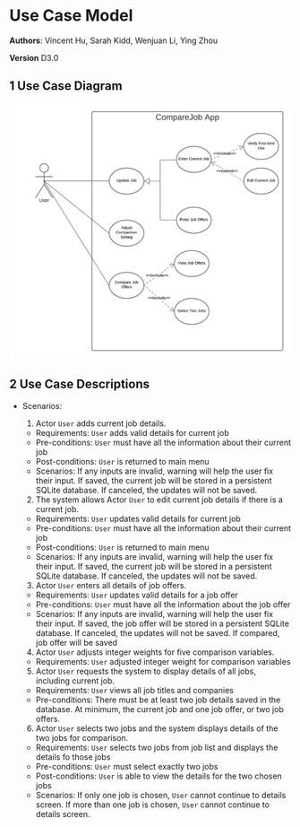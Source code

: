 # Use Case Model

**Authors**: Vincent Hu, Sarah Kidd, Wenjuan Li, Ying Zhou

**Version** D3.0

## 1 Use Case Diagram
![Use Case](images/6300_D2_usecase.png)

## 2 Use Case Descriptions

- Scenarios:

    1. Actor `User` adds current job details.
    * Requirements: `User` adds valid details for current job
    * Pre-conditions: `User` must have all the information about their current job
    * Post-conditions: `User` is returned to main menu
    * Scenarios: If any inputs are invalid, warning will help the user fix their input. If saved, the current job will be stored in a persistent SQLite database. If canceled, the updates will not be saved.

    2. The system allows Actor `User` to edit current job details if there is a current job.
    * Requirements: `User` updates valid details for current job
    * Pre-conditions: `User` must have all the information about their current job
    * Post-conditions: `User` is returned to main menu
    * Scenarios: If any inputs are invalid, warning will help the user fix their input. If saved, the current job will be stored in a persistent SQLite database. If canceled, the updates will not be saved.

    3. Actor `User` enters all details of job offers.
    * Requirements: `User` updates valid details for a job offer
    * Pre-conditions: `User` must have all the information about the job offer
    * Scenarios: If any inputs are invalid, warning will help the user fix their input. If saved, the job offer will be stored in a persistent SQLite database. If canceled, the updates will not be saved. If compared, job offer will be saved

    4. Actor `User` adjusts integer weights for five comparison variables.
    * Requirements: `User` adjusted integer weight for comparison variables

    5.  Actor `User` requests the system to display details of all jobs, including current job.
    * Requirements: `User` views all job titles and companies
    * Pre-conditions: There must be at least two job details saved in the database. At minimum, the current job and one job offer, or two job offers.

    6. Actor `User` selects two jobs and the system displays details of the two jobs for comparison.
    * Requirements: `User` selects two jobs from job list and displays the details fo those jobs
    * Pre-conditions: `User` must select exactly two jobs
    * Post-conditions: `User` is able to view the details for the two chosen jobs
    * Scenarios: If only one job is chosen, `User` cannot continue to details screen. If more than one job is chosen, `User` cannot continue to details screen.
